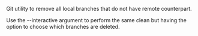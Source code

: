 Git utility to remove all local branches that do not have remote counterpart.

Use the --interactive argument to perform the same clean but having the option to choose which branches are deleted.

